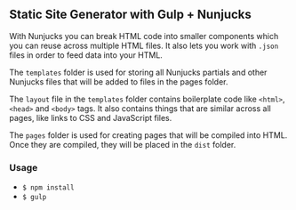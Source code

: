 ## Static Site Generator with Gulp + Nunjucks
With Nunjucks you can break HTML code into smaller components which you can reuse across multiple HTML files. It also lets you work with `.json` files in order to feed data into your HTML.

The `templates` folder is used for storing all Nunjucks partials and other Nunjucks files that will be added to files in the pages folder.

The `layout` file in the `templates` folder contains boilerplate code like `<html>`, `<head>` and `<body>` tags. It also contains things that are similar across all pages, like links to CSS and JavaScript files.

The `pages` folder is used for creating pages that will be compiled into HTML. Once they are compiled, they will be placed in the `dist` folder.


### Usage
- `$ npm install`
- `$ gulp`


